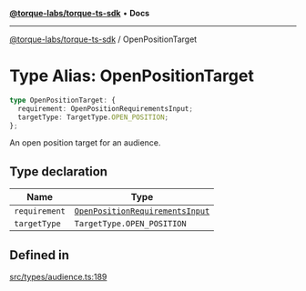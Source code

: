 [**@torque-labs/torque-ts-sdk**](../README.md) • **Docs**

***

[@torque-labs/torque-ts-sdk](../README.md) / OpenPositionTarget

# Type Alias: OpenPositionTarget

```ts
type OpenPositionTarget: {
  requirement: OpenPositionRequirementsInput;
  targetType: TargetType.OPEN_POSITION;
};
```

An open position target for an audience.

## Type declaration

| Name | Type |
| ------ | ------ |
| `requirement` | [`OpenPositionRequirementsInput`](OpenPositionRequirementsInput.md) |
| `targetType` | `TargetType.OPEN_POSITION` |

## Defined in

[src/types/audience.ts:189](https://github.com/torque-labs/torque-ts-sdk/blob/a30afeab92cb119627ec542f4c8aff2dd9faf383/src/types/audience.ts#L189)
